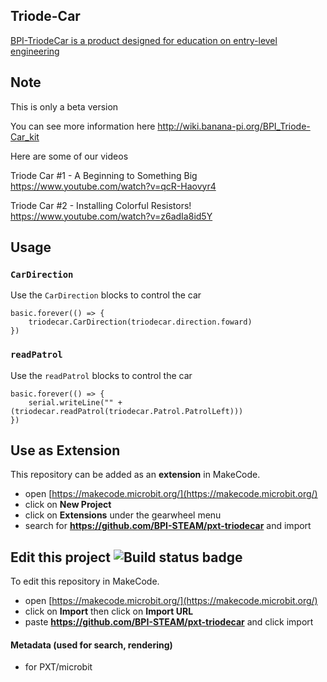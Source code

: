 ## Triode-Car

[BPI-TriodeCar is a product designed for education on entry-level engineering](https://www.aliexpress.com/item/1005002522563487.html?spm=2114.12010612.8148356.23.4c7c599eTzy5vr)

## Note

This is only a beta version

You can see more information here http://wiki.banana-pi.org/BPI_Triode-Car_kit

Here are some of our videos  

Triode Car #1 - A Beginning to Something Big https://www.youtube.com/watch?v=qcR-Haovyr4

Triode Car #2 - Installing Colorful Resistors! https://www.youtube.com/watch?v=z6adIa8id5Y

## Usage

### ``CarDirection``

Use the ``CarDirection`` blocks to control the car

```blocks 
basic.forever(() => {
    triodecar.CarDirection(triodecar.direction.foward)
})
```

### ``readPatrol``

Use the ``readPatrol`` blocks to control the car

```blocks 
basic.forever(() => {
    serial.writeLine("" + (triodecar.readPatrol(triodecar.Patrol.PatrolLeft)))
})
```
## Use as Extension

This repository can be added as an **extension** in MakeCode.

* open [https://makecode.microbit.org/](https://makecode.microbit.org/)
* click on **New Project**
* click on **Extensions** under the gearwheel menu
* search for **https://github.com/BPI-STEAM/pxt-triodecar** and import

## Edit this project ![Build status badge](https://github.com/BPI-STEAM/pxt-triodecar/workflows/MakeCode/badge.svg)

To edit this repository in MakeCode.

* open [https://makecode.microbit.org/](https://makecode.microbit.org/)
* click on **Import** then click on **Import URL**
* paste **https://github.com/BPI-STEAM/pxt-triodecar** and click import

#### Metadata (used for search, rendering)

* for PXT/microbit
<script src="https://makecode.com/gh-pages-embed.js"></script><script>makeCodeRender("{{ site.makecode.home_url }}", "{{ site.github.owner_name }}/{{ site.github.repository_name }}");</script>
